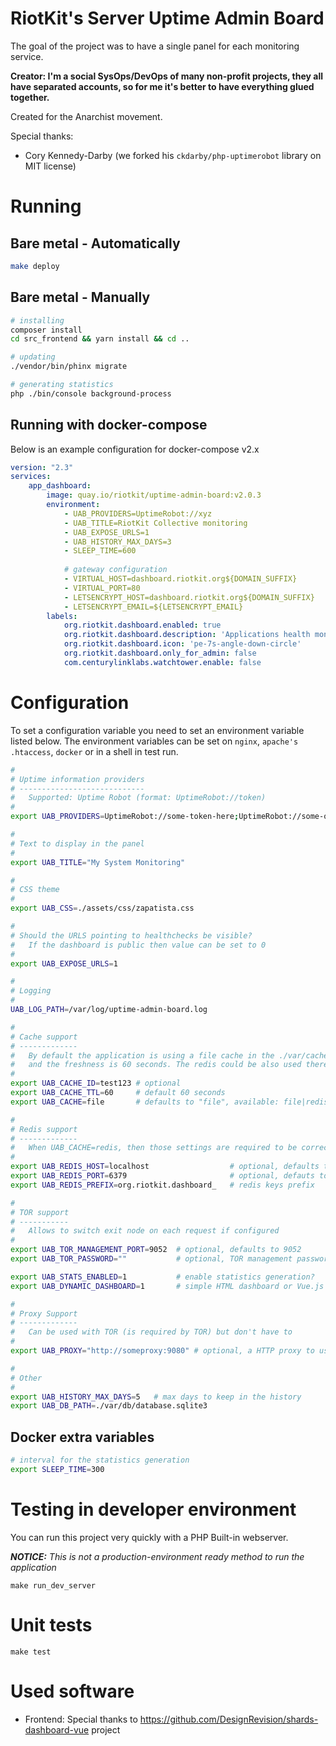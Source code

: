 RiotKit's Server Uptime Admin Board
===================================

The goal of the project was to have a single panel for each monitoring service.

**Creator: I'm a social SysOps/DevOps of many non-profit projects, they all have separated accounts, so for me
it's better to have everything glued together.**

Created for the Anarchist movement.

Special thanks:
- Cory Kennedy-Darby (we forked his `ckdarby/php-uptimerobot` library on MIT license)

Running
=======

Bare metal - Automatically
--------------------------

```bash
make deploy
```

Bare metal - Manually
---------------------

```bash
# installing
composer install
cd src_frontend && yarn install && cd ..

# updating
./vendor/bin/phinx migrate

# generating statistics
php ./bin/console background-process
```

Running with docker-compose
---------------------------

Below is an example configuration for docker-compose v2.x

```yaml
version: "2.3"
services:
    app_dashboard:
        image: quay.io/riotkit/uptime-admin-board:v2.0.3
        environment:
            - UAB_PROVIDERS=UptimeRobot://xyz
            - UAB_TITLE=RiotKit Collective monitoring
            - UAB_EXPOSE_URLS=1
            - UAB_HISTORY_MAX_DAYS=3
            - SLEEP_TIME=600
    
            # gateway configuration
            - VIRTUAL_HOST=dashboard.riotkit.org${DOMAIN_SUFFIX}
            - VIRTUAL_PORT=80
            - LETSENCRYPT_HOST=dashboard.riotkit.org${DOMAIN_SUFFIX}
            - LETSENCRYPT_EMAIL=${LETSENCRYPT_EMAIL}
        labels:
            org.riotkit.dashboard.enabled: true
            org.riotkit.dashboard.description: 'Applications health monitoring'
            org.riotkit.dashboard.icon: 'pe-7s-angle-down-circle'
            org.riotkit.dashboard.only_for_admin: false
            com.centurylinklabs.watchtower.enable: false
```


Configuration
=============

To set a configuration variable you need to set an environment variable listed below.
The environment variables can be set on `nginx`, `apache's .htaccess`, `docker` or in a shell in test run.

```bash
#
# Uptime information providers
# ----------------------------
#   Supported: Uptime Robot (format: UptimeRobot://token)
#
export UAB_PROVIDERS=UptimeRobot://some-token-here;UptimeRobot://some-other-token

#
# Text to display in the panel
#
export UAB_TITLE="My System Monitoring"

#
# CSS theme
#
export UAB_CSS=./assets/css/zapatista.css

#
# Should the URLS pointing to healthchecks be visible?
#   If the dashboard is public then value can be set to 0
#
export UAB_EXPOSE_URLS=1

#
# Logging
#
UAB_LOG_PATH=/var/log/uptime-admin-board.log

#
# Cache support
# -------------
#   By default the application is using a file cache in the ./var/cache directory
#   and the freshness is 60 seconds. The redis could be also used there.
#
export UAB_CACHE_ID=test123 # optional
export UAB_CACHE_TTL=60     # default 60 seconds
export UAB_CACHE=file       # defaults to "file", available: file|redis

#
# Redis support
# -------------
#   When UAB_CACHE=redis, then those settings are required to be correct
#
export UAB_REDIS_HOST=localhost                  # optional, defaults to "localhost"
export UAB_REDIS_PORT=6379                       # optional, defauts to 6379
export UAB_REDIS_PREFIX=org.riotkit.dashboard_   # redis keys prefix

#
# TOR support
# -----------
#   Allows to switch exit node on each request if configured
#
export UAB_TOR_MANAGEMENT_PORT=9052  # optional, defaults to 9052
export UAB_TOR_PASSWORD=""           # optional, TOR management password

export UAB_STATS_ENABLED=1           # enable statistics generation?
export UAB_DYNAMIC_DASHBOARD=1       # simple HTML dashboard or Vue.js powered dynamic dashboard

#
# Proxy Support
# -------------
#   Can be used with TOR (is required by TOR) but don't have to
#
export UAB_PROXY="http://someproxy:9080" # optional, a HTTP proxy to use, if it's a TOR proxy you can also use the rest config variables to reset the IP address for each request

#
# Other
#
export UAB_HISTORY_MAX_DAYS=5   # max days to keep in the history
export UAB_DB_PATH=./var/db/database.sqlite3
```

Docker extra variables
----------------------

```bash
# interval for the statistics generation
export SLEEP_TIME=300 
```


Testing in developer environment
================================

You can run this project very quickly with a PHP Built-in webserver.

_**NOTICE:** This is not a production-environment ready method to run the application_

```
make run_dev_server
```

Unit tests
==========

```
make test
```

Used software
=============

- Frontend: Special thanks to https://github.com/DesignRevision/shards-dashboard-vue project
